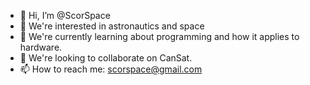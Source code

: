 - 👋 Hi, I’m @ScorSpace
- 👀 We're interested in astronautics and space
- 🌱 We're currently learning about programming and how it applies to hardware.
- 💞️ We're looking to collaborate on CanSat.
- 📫 How to reach me: scorspace@gmail.com

<!---
ScorSpace/ScorSpace is a ✨ special ✨ repository because its `README.md` (this file) appears on your GitHub profile.
You can click the Preview link to take a look at your changes.
--->
